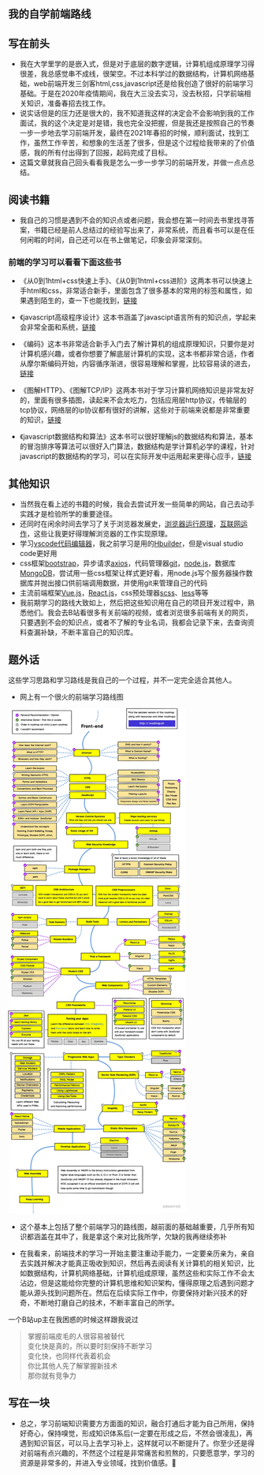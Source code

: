## 我的自学前端路线
## 写在前头
- 我在大学里学的是嵌入式，但是对于底层的数字逻辑，计算机组成原理学习得很差，我总感觉串不成线，很架空。不过本科学过的数据结构，计算机网络基础，web前端开发三剑客html,css,javascript还是给我创造了很好的前端学习基础。于是在2020年疫情期间，我在大三没去实习，没去秋招，只学前端相关知识，准备春招去找工作。
- 说实话但是的压力还是很大的，我不知道我这样的决定会不会影响到我的工作面试，我的这个决定是对是错，我也完全没把握，但是我还是按照自己的节奏一步一步地去学习前端开发，最终在2021年春招的时候，顺利面试，找到工作，虽然工作辛苦，和想象的生活差了很多，但是这个过程给我带来的了价值感，我的所有付出得到了回报，起码完成了目标。
- 这篇文章就我自己回头看看我是怎么一步一步学习的前端开发，并做一点点总结。
## 阅读书籍
- 我自己的习惯是遇到不会的知识点或者问题，我会想在第一时间去书里找寻答案，书籍已经是前人总结过的经验写出来了，非常系统，而且看书可以是在任何闲暇的时间，自己还可以在书上做笔记，印象会非常深刻。
### 前端的学习可以看看下面这些书

- 《从0到1html+css快速上手》、《从0到1html+css进阶》这两本书可以快速上手html和css，非常适合新手，里面包含了很多基本的常用的标签和属性，如果遇到陌生的，查一下也能找到，[链接](https://detail.tmall.com/item.htm?spm=a220m.1000858.1000725.21.5d063d7d6sZaWp&id=611170446835&areaId=510100&user_id=2541072356&cat_id=2&is_b=1&rn=317d0d854de132533332def92fa50aec)

- 《javascript高级程序设计》这本书涵盖了javascipt语言所有的知识点，学起来会非常全面和系统，[链接](https://detail.tmall.com/item.htm?spm=a220m.1000858.0.0.1b5d46e2oHcDcc&id=520830234267&areaId=510100&is_b=1&cat_id=2&q=%25B8%25DF%25BC%25B6+%25B3%25CC%25D0%25F2+%25C9%25E8%25BC%25C6)

- 《编码》这本书非常适合新手入门去了解计算机的组成原理知识，只要你是对计算机感兴趣，或者你想要了解底层计算机的实现，这本书都非常合适，作者从摩尔斯编码开始，内容循序渐进，很容易理解和掌握，比较容易读的进去，[链接](https://detail.tmall.com/item.htm?spm=a220m.1000858.1000725.6.44454c35HYoQFa&id=646660999739&areaId=510100&user_id=1020536390&cat_id=2&is_b=1&rn=8df08e4f5d678163c8540bc8c0ca51e5)

- 《图解HTTP》、《图解TCP/IP》这两本书对于学习计算机网络知识是非常友好的，里面有很多插图，读起来不会太吃力，包括应用层http协议，传输层的tcp协议，网络层的ip协议都有很好的讲解，这些对于前端来说都是非常重要的知识，[链接](https://detail.tmall.com/item.htm?spm=a220m.1000858.1000725.6.4f0ac9b1pc3C9l&id=565082048387&areaId=510100&user_id=2145487409&cat_id=2&is_b=1&rn=f36a82a44e06f1506a4a912998b23fd1)

- 《javascript数据结构和算法》这本书可以很好理解js的数据结构和算法，基本的冒泡排序等算法可以很好入门算法，数据结构是学计算机必学的课程，针对javascript的数据结构的学习，可以在实际开发中运用起来更得心应手，[链接](https://detail.tmall.com/item.htm?spm=a220m.1000858.1000725.11.583b7f4bz4Yeho&id=643023902284&areaId=510100&user_id=2211213114216&cat_id=2&is_b=1&rn=2a6b9e0794f8e04da6942a822e607e91)
## 其他知识
- 当然我在看上述的书籍的时候，我会去尝试开发一些简单的网站，自己去动手实践才是检验所学的重要途径。
- 还同时在闲余时间去学习了关于浏览器发展史，[浏览器运行原理](https://www.bilibili.com/video/BV1x54y1B7RE)，[互联网运作](https://www.bilibili.com/video/BV1Rz4y197Jd)，这些让我更好得理解浏览器的工作实现原理。
- 学习[vscode代码编辑器](https://code.visualstudio.com/)，我之前学习是用的[Hbuilder](https://www.dcloud.io/)，但是visual studio code更好用
- css框架[bootstrap](https://v3.bootcss.com/)，异步请求[axios](http://www.axios-js.com/)，代码管理器[git](https://git-scm.com/)，[node.js](https://nodejs.org/zh-cn/)，数据库[MongoDB](https://docs.mongodb.com/)，尝试用一些css框架让样式更好看，用node.js写个服务器操作数据库并抛出接口供前端调用数据，并使用git来管理自己的代码
- 主流前端框架[Vue.js](https://cn.vuejs.org/)，[React.js](https://react.docschina.org/)，css预处理器[scss](https://sass-lang.com/guide)、[less](https://less.bootcss.com/)等等
- 我前期学习的路线大致如上，然后把这些知识用在自己的项目开发过程中，熟悉他们。我会去B站看很多有关前端的视频，或者浏览很多前端有关的网页，只要遇到不会的知识点，或者不了解的专业名词，我都会记录下来，去查询资料查漏补缺，不断丰富自己的知识库。

## 题外话
这些学习思路和学习路线是我自己的一个过程，并不一定完全适合其他人。
- 网上有一个很火的前端学习路线图

![An image](../public/learnroad/0.png)

- 这个基本上包括了整个前端学习的路线图，越前面的基础越重要，几乎所有知识都涵盖在其中了，我是拿这个来对比我所学，欠缺的我再继续弥补

- 在我看来，前端技术的学习一开始主要注重动手能力，一定要亲历亲为，亲自去实践并解决才能真正吸收到知识，然后再去阅读有关计算机的相关知识，比如数据结构，计算机网络基础，计算机组成原理，虽然这些和实际工作不会太沾边，但是这能给你完整的计算机思维和知识架构，懂得原理之后遇到问题才能从源头找到问题所在。然后在后续实际工作中，你要保持对新兴技术的好奇，不断地打磨自己的技术，不断丰富自己的所学。

一个B站up主在我困惑的时候这样跟我说过
> 掌握前端皮毛的人很容易被替代<br>
变化快是真的，所以要时刻保持不断学习<br>
变化快，也同样代表着机会<br>
你比其他人先了解掌握新技术<br>
那你就有竞争力

## 写在一块
- 总之，学习前端知识需要方方面面的知识，融合打通后才能为自己所用，保持好奇心，保持嗅觉，形成知识体系后(一定要在形成之后，不然会很凌乱)，再遇到知识盲区，可以马上去学习补上，这样就可以不断提升了。你至少还是得对前端有点兴趣的，不然这个过程是非常痛苦和煎熬的，只要愿意学，学习的资源是非常多的，并进入专业领域，找到价值感。:100: